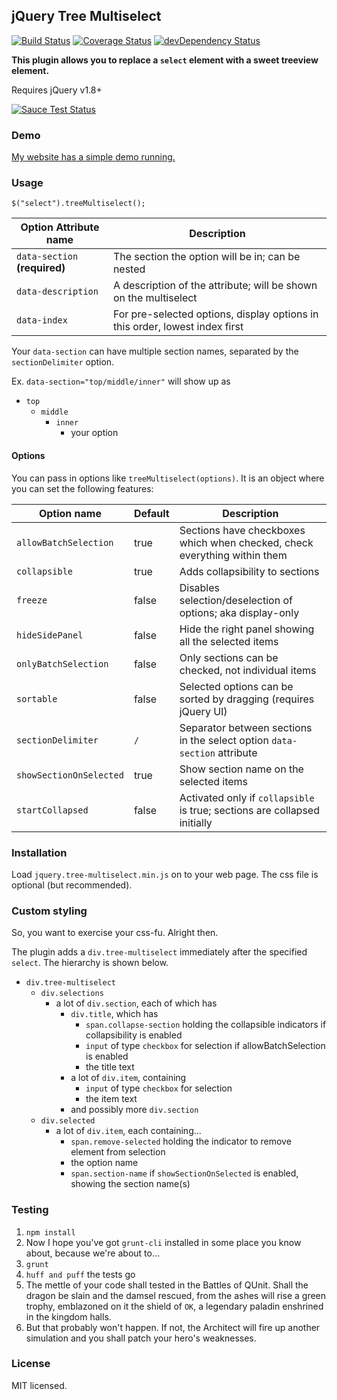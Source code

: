 ## jQuery Tree Multiselect
[![Build Status](https://travis-ci.org/patosai/tree-multiselect.js.svg?branch=master)](https://travis-ci.org/patosai/tree-multiselect.js)
[![Coverage Status](https://coveralls.io/repos/patosai/tree-multiselect.js/badge.svg?branch=master&service=github)](https://coveralls.io/github/patosai/tree-multiselect.js?branch=master)
[![devDependency Status](https://david-dm.org/patosai/tree-multiselect.js/dev-status.svg)](https://david-dm.org/patosai/tree-multiselect.js#info=devDependencies)


**This plugin allows you to replace a `select` element with a sweet treeview element.**

Requires jQuery v1.8+

[![Sauce Test Status](https://saucelabs.com/browser-matrix/tree-multiselect.svg)](https://saucelabs.com/u/tree-multiselect)

### Demo
<a target="_blank" href="http://www.patosai.com/projects/tree-multiselect">My website has a simple demo running.</a>

### Usage
```
$("select").treeMultiselect();
```

Option Attribute name         | Description
----------------------------- | ---------------------------------
`data-section` **(required)** | The section the option will be in; can be nested
`data-description`            | A description of the attribute; will be shown on the multiselect
`data-index`                  | For pre-selected options, display options in this order, lowest index first

Your `data-section` can have multiple section names, separated by the `sectionDelimiter` option.

Ex. `data-section="top/middle/inner"` will show up as
- `top`
  - `middle`
    - `inner`
      - your option

#### Options
You can pass in options like `treeMultiselect(options)`. It is an object where you can set the following features:

Option name             | Default | Description
----------------------- | ------- | ---------------
`allowBatchSelection`   | true    | Sections have checkboxes which when checked, check everything within them
`collapsible`           | true    | Adds collapsibility to sections
`freeze`                | false   | Disables selection/deselection of options; aka display-only
`hideSidePanel`         | false   | Hide the right panel showing all the selected items
`onlyBatchSelection`    | false   | Only sections can be checked, not individual items
`sortable`              | false   | Selected options can be sorted by dragging (requires jQuery UI)
`sectionDelimiter`      | `/`     | Separator between sections in the select option `data-section` attribute
`showSectionOnSelected` | true    | Show section name on the selected items
`startCollapsed`        | false   | Activated only if `collapsible` is true; sections are collapsed initially

### Installation
Load `jquery.tree-multiselect.min.js` on to your web page. The css file is optional (but recommended).

### Custom styling
So, you want to exercise your css-fu. Alright then.

The plugin adds a `div.tree-multiselect` immediately after the specified `select`. The hierarchy is shown below.

- `div.tree-multiselect`
  - `div.selections`
    - a lot of `div.section`, each of which has
      - `div.title`, which has
        - `span.collapse-section` holding the collapsible indicators if collapsibility is enabled
        - `input` of type `checkbox` for selection if allowBatchSelection is enabled
        - the title text
      - a lot of `div.item`, containing
        - `input` of type `checkbox` for selection
        - the item text
      - and possibly more `div.section`
  - `div.selected`
    - a lot of `div.item`, each containing...
      - `span.remove-selected` holding the indicator to remove element from selection
      - the option name
      - `span.section-name` if `showSectionOnSelected` is enabled, showing the section name(s)

### Testing
  1. `npm install`
  2. Now I hope you've got `grunt-cli` installed in some place you know about, because we're about to...
  3. `grunt`
  4. `huff and puff` the tests go
  5. The mettle of your code shall tested in the Battles of QUnit. Shall the dragon be slain and the damsel rescued, from the ashes will rise a green trophy, emblazoned on it the shield of `OK`, a legendary paladin enshrined in the kingdom halls.
  6. But that probably won't happen. If not, the Architect will fire up another simulation and you shall patch your hero's weaknesses.

### License
MIT licensed.
